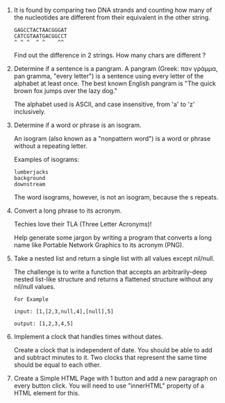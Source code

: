 1. It is found by comparing two DNA strands and counting how many of the nucleotides are different from their equivalent in the other string.
	```
	GAGCCTACTAACGGGAT
	CATCGTAATGACGGCCT
	^ ^ ^  ^ ^    ^^
	```

	Find out the difference in 2 strings. How many chars are different ?
    
2. Determine if a sentence is a pangram. A pangram (Greek: παν γράμμα, pan gramma, "every letter") is a sentence using every letter of the alphabet at least once. The best known English pangram is "The quick brown fox jumps over the lazy dog."

	The alphabet used is ASCII, and case insensitive, from 'a' to 'z' inclusively.
    
    
3. Determine if a word or phrase is an isogram.

	An isogram (also known as a "nonpattern word") is a word or phrase without a repeating letter.

	Examples of isograms:

 	 ```
  	lumberjacks
  	background
  	downstream
 	 ```
	The word isograms, however, is not an isogram, because the s repeats.
    
4. Convert a long phrase to its acronym.

	Techies love their TLA (Three Letter Acronyms)!

	Help generate some jargon by writing a program that converts a long name like Portable Network Graphics to its acronym (PNG).
    
5. Take a nested list and return a single list with all values except nil/null.

	The challenge is to write a function that accepts an arbitrarily-deep nested list-like structure and returns a flattened structure without any nil/null values.
	```
	For Example

	input: [1,[2,3,null,4],[null],5]

	output: [1,2,3,4,5]
	
    ```
    
6. Implement a clock that handles times without dates.

	Create a clock that is independent of date.
	You should be able to add and subtract minutes to it.
	Two clocks that represent the same time should be equal to each other.
    
    
7. 	Create a Simple HTML Page with 1 button and add a new paragraph on every button click. You will need to use "innerHTML" property of a HTML element for this.


    
